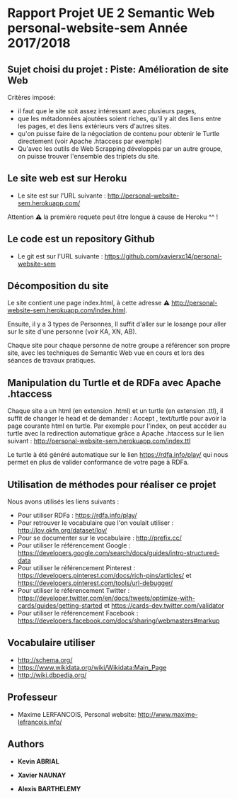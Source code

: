 # Rapport Projet UE 2 Semantic Web personal-website-sem Année 2017/2018

## Sujet choisi du projet : Piste: Amélioration de site Web
Critères imposé:
- il faut que le site soit assez intéressant avec plusieurs pages,
- que les métadonnées ajoutées soient riches, qu'il y ait des liens entre les
pages, et des liens extérieurs vers d'autres sites.
- qu'on puisse faire de la négociation de contenu pour obtenir le Turtle
directement (voir Apache .htaccess par exemple)
- Qu'avec les outils de Web Scrapping développés par un autre groupe, on
puisse trouver l'ensemble des triplets du site.

## Le site web est sur Heroku

- Le site est sur l'URL suivante : http://personal-website-sem.herokuapp.com/

Attention :warning: la première requete peut être longue à cause de Heroku ^^ !

## Le code est un repository Github

- Le git est sur l'URL suivante : https://github.com/xavierxc14/personal-website-sem


## Décomposition du site 

Le site contient une page index.html, à cette adresse :warning: http://personal-website-sem.herokuapp.com/index.html.

Ensuite, il y a 3 types de Personnes, Il suffit d'aller sur le losange pour aller sur le site d'une personne (voir KA, XN, AB).

Chaque site pour chaque personne de notre groupe a référencer son propre site, avec les techniques de Semantic Web vue en cours et lors des séances de travaux pratiques. 

## Manipulation du Turtle et de RDFa avec Apache .htaccess

Chaque site a un html (en extension .html) et un turtle (en extension .ttl), il suffit de changer le head et de demander : Accept , text/turtle pour avoir la page courante html en turtle. Par exemple pour l'index, on peut accéder au turtle avec la redirection automatique grâce a Apache .htaccess sur le lien suivant : http://personal-website-sem.herokuapp.com/index.ttl

Le turtle à été généré automatique sur le lien https://rdfa.info/play/ qui nous permet en plus de valider conformance de votre page à RDFa.

## Utilisation de méthodes pour réaliser ce projet

Nous avons utilisés les liens suivants : 

- Pour utiliser RDFa : https://rdfa.info/play/
- Pour retrouver le vocabulaire que l'on voulait utiliser : http://lov.okfn.org/dataset/lov/
- Pour se documenter sur le vocabulaire : http://prefix.cc/
- Pour utiliser le référencement Google : https://developers.google.com/search/docs/guides/intro-structured-data
- Pour utiliser le référencement Pinterest : https://developers.pinterest.com/docs/rich-pins/articles/ et  https://developers.pinterest.com/tools/url-debugger/ 
- Pour utiliser le référencement Twitter : https://developer.twitter.com/en/docs/tweets/optimize-with-cards/guides/getting-started  et https://cards-dev.twitter.com/validator 
- Pour utiliser le référencement Facebook : https://developers.facebook.com/docs/sharing/webmasters#markup


## Vocabulaire utiliser

- http://schema.org/
- https://www.wikidata.org/wiki/Wikidata:Main_Page
- http://wiki.dbpedia.org/

## Professeur

* Maxime LERFANCOIS, Personal website: http://www.maxime-lefrancois.info/ 


## Authors

* **Kevin ABRIAL**

* **Xavier NAUNAY**

* **Alexis BARTHELEMY**
